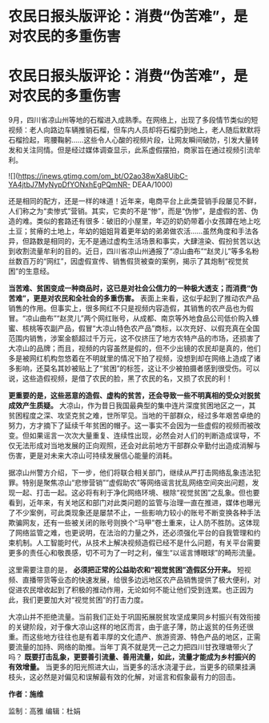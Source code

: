 # 农民日报头版评论：消费“伪苦难”，是对农民的多重伤害

# 农民日报头版评论：消费“伪苦难”，是对农民的多重伤害

9月，四川省凉山州等地的石榴进入成熟季。在网络上，出现了多段情节类似的短视频：老人向路边车辆推销石榴，但车内人员却将石榴扔到地上，老人随后默默将石榴捡起，弯腰鞠躬……这些令人心酸的视频片段，让网友瞬间破防，引发大量转发和关注同情。但是经过媒体调查显示，此系虚假摆拍，商家旨在通过视频引流牟利。

![](https://inews.gtimg.com/om_bt/O2ao38wXa8UibC-YA4jtbJ7MyNypDfYONxhEgPQmNR-
DEAA/1000)

还是相同的配方，还是一样的味道！近年来，电商平台上此类营销手段屡见不鲜，人们称之为“卖惨式”营销。其实，它卖的不是“惨”，而是“伪惨”，是虚假的苦、伪造的难。类似的套路还有很多：破旧的小屋里，年迈的奶奶带着小女孩蹲在地上吃土豆；贫瘠的土地上，年幼的姐姐背着更年幼的弟弟做农活……虽然角度和手法各异，但路数是相同的，无不是通过虚构生活场景和事实，大肆渲染、假扮贫苦以达到收割流量牟利的目的。近日，四川省凉山州通报了“凉山曲布”“赵灵儿”等多名粉丝数百万的“网红”，因虚假宣传、销售假货被查的案例，揭示了其炮制“视觉贫困”的生意经。

**当苦难、贫困变成一种商品时，这已是对社会公信力的一种极大透支；而消费“伪苦难”，更是对农民和全社会的多重伤害。**
表面上来看，这似乎起到了推动农产品销售的作用。但事实上，很多网红不只是视频内容造假，其销售的农产品也为假冒。“凉山曲布”“赵灵儿”两个网红账号，从成都、南京等外地食品公司低价购入蜂蜜、核桃等农副产品，假冒“大凉山特色农产品”商标，以次充好、以假充真在全国范围内销售，涉案金额超过千万元，这不仅挤压了地方农特产品的市场，还损害了大凉山的品牌；而且，视频的内容虽然是假的，但不少出镜的农民却是真的，他们多是被网红机构忽悠着在不明就里的情况下拍了视频，没想到却在网络上造成了诸多影响，还莫名其妙被贴上了“贫困”的标签，这让不少被拍摄者感到很受伤。可以说，这些造假视频，是借了农民的脸，黑了农民的名，又损了农民的利！

**更重要的是，这些恶意的造假、虚构的贫苦，还会导致一些不明真相的受众对脱贫成效产生质疑。**
大凉山，作为昔日我国最典型的集中连片深度贫困地区之一，其贫困程度之深、攻坚克贫之难，世所罕见。当地的干部群众，经过多年艰苦卓绝的努力，方才摘下了延续千年贫困的帽子。这一事实不会因为一些虚假的视频而被改变。但如果谣言一次次大量重复、连续性出现，必然会对人们的判断造成误导，不仅无法形成对当地发展的正向观照，还会对此前地方干部群众辛勤付出造成消解与伤害，更是对未来大凉山可持续发展信心能量的消耗。

据凉山州警方介绍，下一步，他们将联合相关部门，继续从严打击网络乱象违法犯罪。特别是聚焦凉山“悲惨营销”“虚假助农”等网络谣言扰乱网络空间突出问题，发现一起、打击一起。这必将有利于净化网络环境、根除“视觉贫困”之乱象。但也要看到，近年来，有关地区和部门对此类问题的监管与治理一直在推进，媒体也曝光了不少案例，可此类现象还是屡禁不止，一些影响力较小的账号不断变换各种手法欺骗网友，还有一些被关闭的账号则换个“马甲”卷土重来，让人防不胜防。这体现了网络监管之难，也更说明，在法治的力量之外，还必须强化平台的自我管理和约束机制。人工智能时代，从技术上解决视频造假已经不是什么问题，有关平台需要更多的责任心和敬畏感，切不可为了一时之利，催生“以谣言博眼球”的畸形流量。

这里需要注意的是， **必须把正常的公益助农和“视觉贫困”造假区分开来。**
短视频、直播带货等业态的快速发展，给很多边远地区农产品销售提供了极大便利，对促进农民增收起到了积极的推动作用，无论如何不能让他们受到连累。也正因为此，我们更要加大对“视觉贫困”的打击力度。

大凉山并不拒绝流量。当前我们正处于巩固拓展脱贫攻坚成果同乡村振兴有效衔接的关键阶段，对于像大凉山这样的地区而言，由于底子薄，防止返贫的任务还很重。而这些地方往往也是有着丰厚的文化遗产、旅游资源、特色产品的地区，正需要流量的加持、网络的助推。当年丁真不就是凭一己之力把四川甘孜理塘带火了吗？
**既要打击乱象，更要善引流量、善用流量，如此，流量才能成为乡村振兴的有效增量。**
当更多的阳光照进大山，当更多的活水浇灌于此，当更多的硕果挂满枝头，这必然是对偏见和误解最有效的化解，对谣言和假象最有力的回击。

**作者：施维**

监制：高雅 编辑：杜娟

